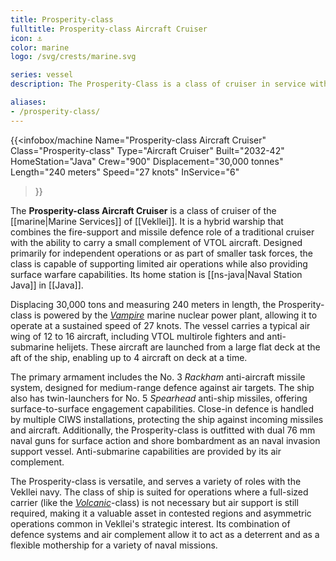 ```yaml
---
title: Prosperity-class
fulltitle: Prosperity-class Aircraft Cruiser
icon: ⚓️
color: marine
logo: /svg/crests/marine.svg

series: vessel
description: The Prosperity-Class is a class of cruiser in service with the Vekllei Armed Forces.

aliases:
- /prosperity-class/
---
```

{{<infobox/machine
	Name="Prosperity-class Aircraft Cruiser"
	Class="Prosperity-class"
	Type="Aircraft Cruiser"
	Built="2032-42"
	HomeStation="Java"
	Crew="900"
	Displacement="30,000 tonnes"
	Length="240 meters"
	Speed="27 knots"
	InService="6"
>}}

The **Prosperity-class Aircraft Cruiser** is a class of cruiser of the [[marine|Marine Services]] of [[Vekllei]]. It is a hybrid warship that combines the fire-support and missile defence role of a traditional cruiser with the ability to carry a small complement of VTOL aircraft. Designed primarily for independent operations or as part of smaller task forces, the class is capable of supporting limited air operations while also providing surface warfare capabilities. Its home station is [[ns-java|Naval Station Java]] in [[Java]].

Displacing 30,000 tons and measuring 240 meters in length, the Prosperity-class is powered by the [*Vampire*](/nmpr/) marine nuclear power plant, allowing it to operate at a sustained speed of 27 knots. The vessel carries a typical air wing of 12 to 16 aircraft, including VTOL multirole fighters and anti-submarine helijets. These aircraft are launched from a large flat deck at the aft of the ship, enabling up to 4 aircraft on deck at a time.

The primary armament includes the  No. 3 *Rackham* anti-aircraft missile system, designed for medium-range defence against air targets. The ship also has twin-launchers for No. 5 *Spearhead* anti-ship missiles, offering surface-to-surface engagement capabilities. Close-in defence is handled by multiple CIWS installations, protecting the ship against incoming missiles and aircraft. Additionally, the Prosperity-class is outfitted with dual 76 mm naval guns for surface action and shore bombardment as an naval invasion support vessel. Anti-submarine capabilities are provided by its air complement.

The Prosperity-class is versatile, and serves a variety of roles with the Vekllei navy. The class of ship is suited for operations where a full-sized carrier (like the [*Volcanic*](/volcanic-class/)-class) is not necessary but air support is still required, making it a valuable asset in contested regions and asymmetric operations common in Vekllei's strategic interest. Its combination of defence systems and air complement allow it to act as a deterrent and as a flexible mothership for a variety of naval missions.
